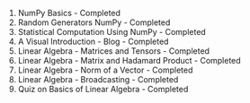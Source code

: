 01. NumPy Basics - Completed
02. Random Generators NumPy - Completed
03. Statistical Computation Using NumPy - Completed
04. A Visual Introduction - Blog - Completed
05. Linear Algebra - Matrices and Tensors - Completed
06. Linear Algebra - Matrix and Hadamard Product - Completed
07. Linear Algebra - Norm of a Vector - Completed
08. Linear Algebra - Broadcasting - Completed
09. Quiz on Basics of Linear Algebra - Completed

